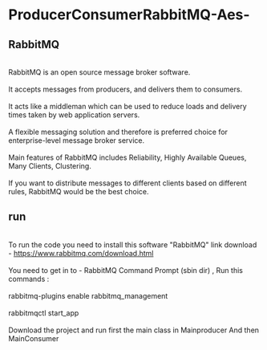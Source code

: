# ProducerConsumerRabbitMQ-Aes-

## RabbitMQ
</br> RabbitMQ is an open source message broker software. <br/> 
</br> It accepts messages from producers, and delivers them to consumers. <br/> 
</br> It acts like a middleman which can be used to reduce loads and delivery times taken by web application servers. <br/> 
</br> A flexible messaging solution and therefore is preferred choice for enterprise-level message broker service. <br/> 
</br> Main features of RabbitMQ includes Reliability, Highly Available Queues, Many Clients, Clustering. <br/> 
</br> If you want to distribute messages to different clients based on different rules, RabbitMQ would be the best choice. <br/> 

## run
</br> To run the code you need to install this software "RabbitMQ" link download - https://www.rabbitmq.com/download.html <br/> 
</br>You need to get in to - RabbitMQ Command Prompt (sbin dir) , Run this commands : <br/> 
</br>rabbitmq-plugins enable rabbitmq_management <br/> 
</br>rabbitmqctl start_app <br/> 
</br> Download the project and run first the main class in Mainproducer And then MainConsumer <br/> 
